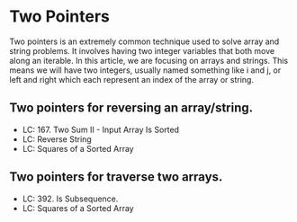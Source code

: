 # Two Pointers
Two pointers is an extremely common technique used to solve array and string problems. It involves having two integer variables that both move along an iterable. In this article, we are focusing on arrays and strings. This means we will have two integers, usually named something like i and j, or left and right which each represent an index of the array or string.

## Two pointers for reversing an array/string.
* LC: 167. Two Sum II - Input Array Is Sorted
* LC: Reverse String
* LC: Squares of a Sorted Array


## Two pointers for traverse two arrays. 
* LC: 392. Is Subsequence.
* LC: Squares of a Sorted Array